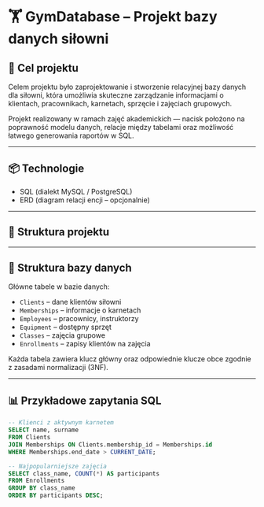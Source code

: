 # 🏋️ GymDatabase – Projekt bazy danych siłowni

## 🎯 Cel projektu

Celem projektu było zaprojektowanie i stworzenie relacyjnej bazy danych dla siłowni, która umożliwia skuteczne zarządzanie informacjami o klientach, pracownikach, karnetach, sprzęcie i zajęciach grupowych.

Projekt realizowany w ramach zajęć akademickich — nacisk położono na poprawność modelu danych, relacje między tabelami oraz możliwość łatwego generowania raportów w SQL.

---

## 📦 Technologie

- SQL (dialekt MySQL / PostgreSQL)
- ERD (diagram relacji encji – opcjonalnie)

---

## 📁 Struktura projektu

---

## 🧱 Struktura bazy danych

Główne tabele w bazie danych:

- `Clients` – dane klientów siłowni
- `Memberships` – informacje o karnetach
- `Employees` – pracownicy, instruktorzy
- `Equipment` – dostępny sprzęt
- `Classes` – zajęcia grupowe
- `Enrollments` – zapisy klientów na zajęcia

Każda tabela zawiera klucz główny oraz odpowiednie klucze obce zgodnie z zasadami normalizacji (3NF).

---

## 📊 Przykładowe zapytania SQL

```sql
-- Klienci z aktywnym karnetem
SELECT name, surname
FROM Clients
JOIN Memberships ON Clients.membership_id = Memberships.id
WHERE Memberships.end_date > CURRENT_DATE;

-- Najpopularniejsze zajęcia
SELECT class_name, COUNT(*) AS participants
FROM Enrollments
GROUP BY class_name
ORDER BY participants DESC;

